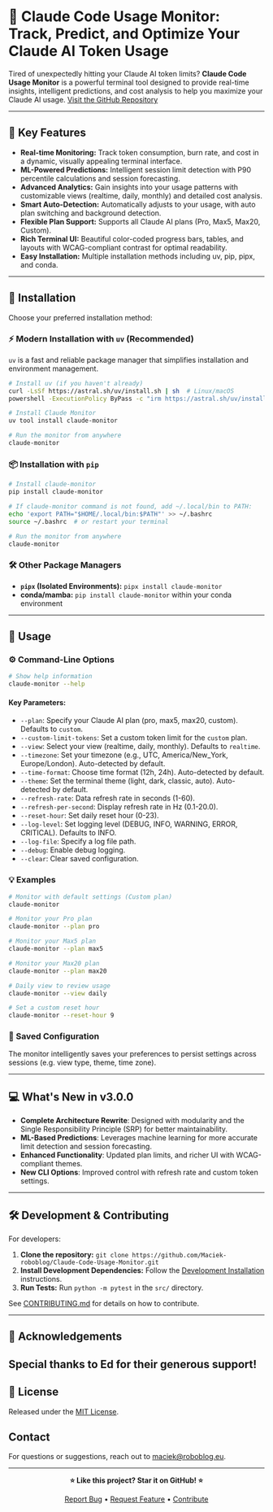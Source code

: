 # 🚀 Claude Code Usage Monitor: Track, Predict, and Optimize Your Claude AI Token Usage

Tired of unexpectedly hitting your Claude AI token limits?  **Claude Code Usage Monitor** is a powerful terminal tool designed to provide real-time insights, intelligent predictions, and cost analysis to help you maximize your Claude AI usage. [Visit the GitHub Repository](https://github.com/Maciek-roboblog/Claude-Code-Usage-Monitor)

---

## 🔑 Key Features

*   **Real-time Monitoring:**  Track token consumption, burn rate, and cost in a dynamic, visually appealing terminal interface.
*   **ML-Powered Predictions:**  Intelligent session limit detection with P90 percentile calculations and session forecasting.
*   **Advanced Analytics:**  Gain insights into your usage patterns with customizable views (realtime, daily, monthly) and detailed cost analysis.
*   **Smart Auto-Detection:** Automatically adjusts to your usage, with auto plan switching and background detection.
*   **Flexible Plan Support:** Supports all Claude AI plans (Pro, Max5, Max20, Custom).
*   **Rich Terminal UI:**  Beautiful color-coded progress bars, tables, and layouts with WCAG-compliant contrast for optimal readability.
*   **Easy Installation:**  Multiple installation methods including uv, pip, pipx, and conda.

---

## 🚀 Installation

Choose your preferred installation method:

### ⚡ Modern Installation with `uv` (Recommended)

`uv` is a fast and reliable package manager that simplifies installation and environment management.

```bash
# Install uv (if you haven't already)
curl -LsSf https://astral.sh/uv/install.sh | sh  # Linux/macOS
powershell -ExecutionPolicy ByPass -c "irm https://astral.sh/uv/install.ps1 | iex" # Windows

# Install Claude Monitor
uv tool install claude-monitor

# Run the monitor from anywhere
claude-monitor
```

### 📦 Installation with `pip`

```bash
# Install claude-monitor
pip install claude-monitor

# If claude-monitor command is not found, add ~/.local/bin to PATH:
echo 'export PATH="$HOME/.local/bin:$PATH"' >> ~/.bashrc
source ~/.bashrc  # or restart your terminal

# Run the monitor from anywhere
claude-monitor
```

### 🛠️ Other Package Managers

*   **`pipx` (Isolated Environments):** `pipx install claude-monitor`
*   **conda/mamba:** `pip install claude-monitor` within your conda environment

---

## 📖 Usage

### ⚙️ Command-Line Options

```bash
# Show help information
claude-monitor --help
```

#### Key Parameters:

*   `--plan`: Specify your Claude AI plan (pro, max5, max20, custom).  Defaults to `custom`.
*   `--custom-limit-tokens`: Set a custom token limit for the `custom` plan.
*   `--view`: Select your view (realtime, daily, monthly).  Defaults to `realtime`.
*   `--timezone`: Set your timezone (e.g., UTC, America/New_York, Europe/London). Auto-detected by default.
*   `--time-format`:  Choose time format (12h, 24h). Auto-detected by default.
*   `--theme`: Set the terminal theme (light, dark, classic, auto). Auto-detected by default.
*   `--refresh-rate`: Data refresh rate in seconds (1-60).
*   `--refresh-per-second`: Display refresh rate in Hz (0.1-20.0).
*   `--reset-hour`: Set daily reset hour (0-23).
*   `--log-level`: Set logging level (DEBUG, INFO, WARNING, ERROR, CRITICAL). Defaults to INFO.
*   `--log-file`: Specify a log file path.
*   `--debug`: Enable debug logging.
*   `--clear`: Clear saved configuration.

### 💡 Examples

```bash
# Monitor with default settings (Custom plan)
claude-monitor

# Monitor your Pro plan
claude-monitor --plan pro

# Monitor your Max5 plan
claude-monitor --plan max5

# Monitor your Max20 plan
claude-monitor --plan max20

# Daily view to review usage
claude-monitor --view daily

# Set a custom reset hour
claude-monitor --reset-hour 9
```

### 💾 Saved Configuration

The monitor intelligently saves your preferences to persist settings across sessions (e.g. view type, theme, time zone).

---

## 💻  What's New in v3.0.0

*   **Complete Architecture Rewrite**: Designed with modularity and the Single Responsibility Principle (SRP) for better maintainability.
*   **ML-Based Predictions**:  Leverages machine learning for more accurate limit detection and session forecasting.
*   **Enhanced Functionality**: Updated plan limits, and richer UI with WCAG-compliant themes.
*   **New CLI Options**: Improved control with refresh rate and custom token settings.

---

## 🛠️ Development & Contributing

For developers:

1.  **Clone the repository:** `git clone https://github.com/Maciek-roboblog/Claude-Code-Usage-Monitor.git`
2.  **Install Development Dependencies:** Follow the [Development Installation](#-development-installation) instructions.
3.  **Run Tests:**  Run `python -m pytest` in the `src/` directory.

See [CONTRIBUTING.md](CONTRIBUTING.md) for details on how to contribute.

---

## 🤝 Acknowledgements

Special thanks to Ed for their generous support!
---

## 📝 License

Released under the [MIT License](LICENSE).

## Contact

For questions or suggestions, reach out to maciek@roboblog.eu.

---

<div align="center">

**⭐  Like this project? Star it on GitHub! ⭐**

[Report Bug](https://github.com/Maciek-roboblog/Claude-Code-Usage-Monitor/issues) • [Request Feature](https://github.com/Maciek-roboblog/Claude-Code-Usage-Monitor/issues) • [Contribute](CONTRIBUTING.md)

</div>